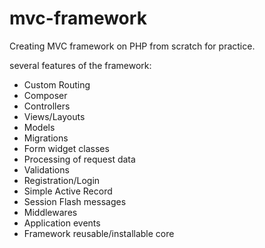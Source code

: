 # mvc-framework
Creating MVC framework on PHP from scratch for practice.

 several features of the framework:
 - Custom Routing
 - Composer
 - Controllers
 - Views/Layouts
 - Models
 - Migrations
 - Form widget classes
 - Processing of request data
 - Validations
 - Registration/Login
 - Simple Active Record
 - Session Flash messages
 - Middlewares
 - Application events
 - Framework reusable/installable core
